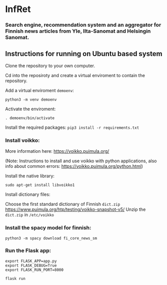 # InfRet
### Search engine, recommendation system and an aggregator for Finnish news articles from Yle, Ilta-Sanomat and Helsingin Sanomat.

## Instructions for running on Ubuntu based system

Clone the repository to your own computer.

Cd into the reposiroty and create a virtual enviroment to contain the repository.

Add a virtual enviroment `demoenv`:

`python3 -m venv demoenv`

Activate the enviroment:

`. demoenv/bin/activate`

Install the required packages:
`pip3 install -r requirements.txt`

### Install voikko:
More information here: https://voikko.puimula.org/

(Note: Instructions to install and use voikko with python applications, also info about common errors: https://voikko.puimula.org/python.html)

Install the native library:

`sudo apt-get install libvoikko1`

Install dictionary files:

Choose the first standard dictionary of Finnish `dict.zip`
https://www.puimula.org/htp/testing/voikko-snapshot-v5/
Unzip the `dict.zip` in `/etc/voikko`

### Install the spacy model for finnish:

`python3 -m spacy download fi_core_news_sm`

### Run the Flask app:

```
export FLASK_APP=app.py
export FLASK_DEBUG=True
export FLASK_RUN_PORT=8000
```

`flask run`



